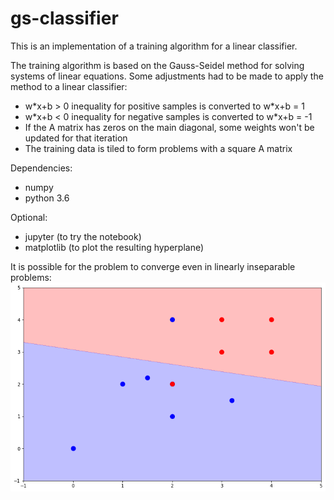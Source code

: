 # gs-classifier

This is an implementation of a training algorithm
for a linear classifier.

The training algorithm is based on the
Gauss-Seidel method for solving systems of
linear equations. Some adjustments had to
be made to apply the method to a linear
classifier:
 * w\*x+b > 0 inequality for positive samples is converted to w*x+b = 1
 * w\*x+b < 0 inequality for negative samples is converted to w*x+b = -1
 * If the A matrix has zeros on the main diagonal, some weights won't be updated for that iteration
 * The training data is tiled to form problems with a square A matrix

Dependencies:
 * numpy
 * python 3.6

Optional:
 * jupyter (to try the notebook)
 * matplotlib (to plot the resulting hyperplane)

It is possible for the problem to converge even in linearly inseparable problems:
![classifier-plot](https://raw.githubusercontent.com/FranciscoDA/gs-classifier/master/README_pic.png)
